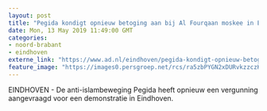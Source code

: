 ```yaml
---
layout: post
title: "Pegida kondigt opnieuw betoging aan bij Al Fourqaan moskee in Eindhoven"
date: Mon, 13 May 2019 11:49:00 GMT
categories: 
- noord-brabant 
- eindhoven 
externe_link: "https://www.ad.nl/eindhoven/pegida-kondigt-opnieuw-betoging-aan-bij-al-fourqaan-moskee-in-eindhoven~a5941282/"
feature_image: "https://images0.persgroep.net/rcs/ra5zbPYGN2xDURvkzzczKjAAFoA/diocontent/147329491/_fitwidth/400/?appId=21791a8992982cd8da851550a453bd7f&quality=0.7"
---
```


EINDHOVEN - De anti-islambeweging Pegida heeft opnieuw een vergunning aangevraagd voor een demonstratie in Eindhoven.

